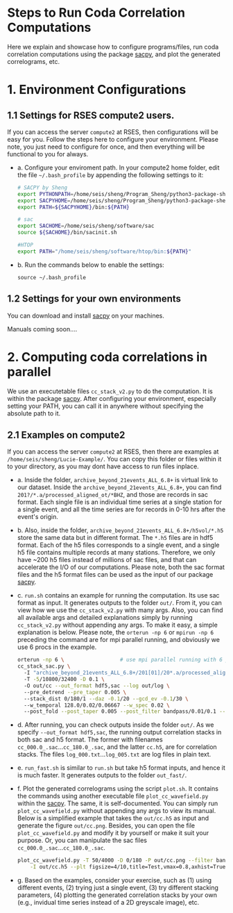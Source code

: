 Steps to Run Coda Correlation Computations
=====

Here we explain and showcase how to configure programs/files, run coda correlation computations using the package [sacpy](https://github.com/sheng09/sacpy), and plot the generated correlograms, etc.

# 1. Environment Configurations

## 1.1 Settings for RSES compute2 users.
If you can access the server `compute2` at RSES, then configurations will be easy for you. Follow the steps here to configure your environment. Please note, you just need to configure for once, and then everything will be functional to you for always.

- a. Configure your enviroment path. In your compute2 home folder, edit the file `~/.bash_profile` by appending the following settings to it:

    ```bash
    # SACPY by Sheng
    export PYTHONPATH=/home/seis/sheng/Program_Sheng/python3-package-sheng:${PYTHONPATH}
    export SACPYHOME=/home/seis/sheng/Program_Sheng/python3-package-sheng/sacpy
    export PATH=${SACPYHOME}/bin:${PATH}

    # sac
    export SACHOME=/home/seis/sheng/software/sac
    source ${SACHOME}/bin/sacinit.sh

    #HTOP
    export PATH="/home/seis/sheng/software/htop/bin:${PATH}"
    ```

- b. Run the commands below to enable the settings:

    ```
    source ~/.bash_profile
    ```

## 1.2 Settings for your own environments
You can download and install [sacpy](https://github.com/sheng09/sacpy) on your machines. 

Manuals coming soon....



# 2. Computing coda correlations in parallel

We use an executetable files `cc_stack_v2.py` to do the computation. It is within the package [sacpy](https://github.com/sheng09/sacpy). After configuring your environment, especially setting your PATH, you can call it in anywhere without specifying the absolute path to it.

## 2.1 Examples on compute2

If you can access the server `compute2` at RSES, then there are examples at `/home/seis/sheng/Lucie-Example/`. You can copy this folder or files within it to your directory, as you may dont have access to run files inplace.

- a. Inside the folder, `archive_beyond_21events_ALL_6.8+` is virtual link to our dataset. Inside the `archive_beyond_21events_ALL_6.8+`, you can find `201?/*.a/processed_aligned_ot/*BHZ`, and those are records in sac format. Each single file is an individual time series at a single station for a single event, and all the time series are for records in 0-10 hrs after the event's origin.

- b. Also, inside the folder, `archive_beyond_21events_ALL_6.8+/h5vol/*.h5` store the same data but in different format. The `*.h5` files are in hdf5 format. Each of the h5 files corresponds to a single event, and a single h5 file contains multiple records at many stations. Therefore, we only have ~200 h5 files instead of millions of sac files, and that can accelerate the I/O of our computations. Please note, both the sac format files and the h5 format files can be used as the input of our package [sacpy](https://github.com/sheng09/sacpy).

- c. `run.sh` contains an example for running the computation. Its use sac format as input. It generates outputs to the folder `out/`. From it, you can view how we use the `cc_stack_v2.py` with many args. Also, you can find all available args and detailed explanations simply by running `cc_stack_v2.py` without appending any args. To make it easy, a simple explanation is below. Please note, the `orterun -np 6` or `mpirun -np 6` preceding the command are for mpi parallel running, and obviously we use 6 procs in the example. 

    ```bash
    orterun -np 6 \                  # use mpi parallel running with 6 procs
    cc_stack_sac.py \                
      -I "archive_beyond_21events_ALL_6.8+/201[01]/20*.a/processed_aligned_ot/*BHZ" \ # input wildcards, make sure use ""
      -T -5/10800/32400 -D 0.1 \                                                      # time window and sampling time interval
      -O out/cc --out_format hdf5,sac --log out/log \                                 # where to output, output format, and where to output logs
      --pre_detrend --pre_taper 0.005 \                                               # pre-processing parameters
      --stack_dist 0/180/1 --daz -0.1/20 --gcd_ev -0.1/30 \                           # stacking methods and selections of station pairs
      --w_temporal 128.0/0.02/0.06667 --w_spec 0.02 \                                 # whitening parameters for global coda correlation computations
      --post_fold --post_taper 0.005 --post_filter bandpass/0.01/0.1 --post_norm      # post-processing for the obtained correlatin stacks

    ```

- d. After running, you can check outputs inside the folder `out/`. As we specify `--out_format hdf5,sac`, the running output correlation stacks in both sac and h5 format. The former with filenames `cc_000.0_.sac`...`cc_180.0_.sac`, and the latter `cc.h5`, are for correlation stacks. The files `log_000.txt`...`log_005.txt` are log files in plain text.

- e. `run_fast.sh` is similar to `run.sh` but take h5 format inputs, and hence it is much faster. It generates outputs to the folder `out_fast/`.


- f. Plot the generated correlograms using the script `plot.sh`. It contains the commands using another executable file `plot_cc_wavefield.py` within the [sacpy](https://github.com/sheng09/sacpy). The same, it is self-documented. You can simply run `plot_cc_wavefield.py` without appending any args to view its manual. Below is a simplified example that takes the `out/cc.h5` as input and generate the figure `out/cc.png`. Besides, you can open the file `plot_cc_wavefield.py` and modify it by yourself or make it suit your purpose. Or, you can manipulate the sac files `cc_000.0_.sac`...`cc_180.0_.sac`.
    ````bash
    plot_cc_wavefield.py -T 50/4000 -D 0/180 -P out/cc.png --filter bandpass/0.02/0.0666666 \
        -I out/cc.h5 --plt figsize=4/10,title=Test,vmax=0.8,axhist=True,yticks=all,grid=True,interpolation=None,ylabel=True
    ````

- g. Based on the examples, consider your exercise, such as (1) using different events, (2) trying just a single event, (3) try different stacking parameters, (4) plotting the generated correlation stacks by your own (e.g., invidual time series instead of a 2D greyscale image), etc.

